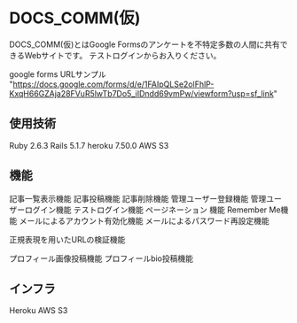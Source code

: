 # DOCS_COMM(仮)

DOCS_COMM(仮)とはGoogle Formsのアンケートを不特定多数の人間に共有できるWebサイトです。
テストログインからお入りください。

google forms URLサンプル
"https://docs.google.com/forms/d/e/1FAIpQLSe2olFhlP-KxqH66GZAja28FVuR5lwTb7Do5_iIDndd69vmPw/viewform?usp=sf_link"


## 使用技術
Ruby 2.6.3
Rails 5.1.7
heroku 7.50.0
AWS S3

## 機能
記事一覧表示機能
記事投稿機能
記事削除機能
管理ユーザー登録機能
管理ユーザーログイン機能
テストログイン機能
ページネーション 機能
Remember Me機能
メールによるアカウント有効化機能
メールによるパスワード再設定機能

正規表現を用いたURLの検証機能

プロフィール画像投稿機能
プロフィールbio投稿機能

## インフラ
Heroku
AWS S3
